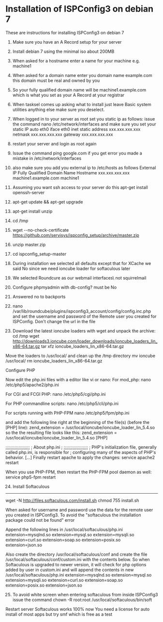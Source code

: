 # Installation of ISPConfig3 on debian 7

These are instructions for installing ISPConfig3 on debian 7
1. Make sure you have an A Record setup for your server
2. Install debian 7 using the minimal iso about 200MB
3. When asked for a hostname enter a name for your machine e.g. machine1
4. When asked for a domain name enter you domain name example.com this domain must be real and owned by you
5. So your fully qualified domain name will be machine1.example.com which is what you set as your A Record at your registrar
6. When tasksel comes up asking what to install just leave Basic system utilities anything else make sure you deselect.
7. When logged in to your server as root set you static ip as follows:
issue the command nano /etc/network/interfaces and make sure you set your static IP
auto eth0
iface eth0 inet static
    address xxx.xxx.xxx.xxx
    netmask xxx.xxx.xxx.xxx
    gateway xxx.xxx.xxx.xxx
8. restart your server and login as root again
9. Issue the command ping google.com if you get error you made a mistake in /etc/network/interfaces
10. also make sure you add you external ip to /etc/hosts as follows
External IP         Fully Qualified Domain Name       Hostname
xxx.xxx.xxx.xxx     machine1.example.com              machine1

11. Assuming you want ssh access to your server do this apt-get install openssh-server
12. apt-get update && apt-get upgrade
13. apt-get install unzip
14. cd /tmp
15. wget --no-check-certificate https://github.com/servisys/ispconfig_setup/archive/master.zip
16. unzip master.zip
17. cd ispconfig_setup-master
18. During installation we selected all defaults except that for XCache we said No since we need ioncube loader for softaculous later
19. We selected Roundcure as our webmail interfaces\ not squirrelmail
20. Configure phpmyadmin with db-config? must be No
21. Answered no to backports
22.  nano /var/lib/roundcube/plugins/ispconfig3_account/config/config.inc.php
and set the username and password of the Remote user you created for ISPConfig. Don't change the url in the file

23. Download the latest ioncube loaders with wget and unpack the archive:
cd /tmp
wget http://downloads3.ioncube.com/loader_downloads/ioncube_loaders_lin_x86-64.tar.gz
tar xfz ioncube_loaders_lin_x86-64.tar.gz

Move the loaders to /usr/local/ and clean up the /tmp directory
mv ioncube /usr/local/
rm ioncube_loaders_lin_x86-64.tar.gz

Configure PHP

Now edit the php.ini files with a editor like vi or nano:
For mod_php:
nano /etc/php5/apache2/php.ini

For CGI and FCGI PHP:
nano /etc/php5/cgi/php.ini

For PHP commandline scripts:
nano /etc/php5/cli/php.ini

For scripts running with PHP-FPM
nano /etc/php5/fpm/php.ini

and add the following line right at the beginning of the file(s) (before the [PHP] line):
zend_extension = /usr/local/ioncube/ioncube_loader_lin_5.4.so
so the the resulting file looks like this:
zend_extension = /usr/local/ioncube/ioncube_loader_lin_5.4.so
[PHP]

;;;;;;;;;;;;;;;;;;;
; About php.ini   ;
;;;;;;;;;;;;;;;;;;;
; PHP's initialization file, generally called php.ini, is responsible for
; configuring many of the aspects of PHP's behavior.
[...]
Finally restart apache to apply the changes:
service apache2 restart

When you use PHP-FPM, then restart the PHP-FPM pool daemon as well:
service php5-fpm restart

24. Install Softaculous
--------------------------
wget -N http://files.softaculous.com/install.sh
chmod 755 install.sh

When asked for username and password use the data for the remote user you created in ISPConfig3. To avoid the "softaculous the installation package could not be found" error

Append the following lines in /usr/local/softaculous/php.ini
extension=mysqlnd.so
extension=mysql.so
extension=mysqli.so
extension=curl.so
extension=soap.so
extension=posix.so
extension=json.so

Also create the directory /usr/local/softaculous/conf and create the file /usr/local/softaculous/conf/custom.ini with the contents below. So when Softaculous is upgraded to newer version, it will check for php options added by user in custom.ini and will append the contents in new /usr/local/softaculous/php.ini
extension=mysqlnd.so
extension=mysql.so
extension=mysqli.so
extension=curl.so
extension=soap.so
extension=posix.so
extension=json.so



25. To avoid white screen when entering softaculous from inside ISPConfig3 issue the command
chown -R root:root /usr/local/softaculous/bin/soft

Restart server Softaculous works 100% now
You need a license for auto install of most apps but try smf which is free as a test
